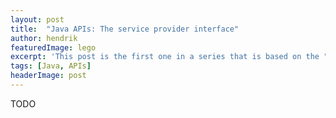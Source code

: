 ```yaml
---
layout: post
title:  "Java APIs: The service provider interface"
author: hendrik
featuredImage: lego
excerpt: 'This post is the first one in a series that is based on the "Java APIs - the missing manual" training by Hendrik. It gives an overview of the service provider interface (SPI) and how it can be used to create plugin that will be loaded at runtime for your Java based application. All all features that are shown in this searies the SPI api is part of the core Java apis and therefore you need zero dependency to use this functionallity in your application today.'
tags: [Java, APIs]
headerImage: post
---
```

TODO